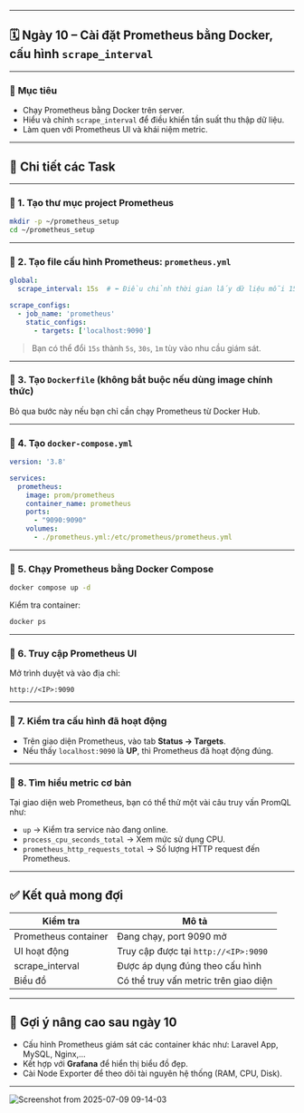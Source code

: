 
---

## 🗓️ Ngày 10 – **Cài đặt Prometheus bằng Docker, cấu hình `scrape_interval`**

---

### 🎯 **Mục tiêu**

* Chạy Prometheus bằng Docker trên server.
* Hiểu và chỉnh `scrape_interval` để điều khiển tần suất thu thập dữ liệu.
* Làm quen với Prometheus UI và khái niệm metric.

---

## 🧩 **Chi tiết các Task**

---

### 🔹 1. Tạo thư mục project Prometheus

```bash
mkdir -p ~/prometheus_setup
cd ~/prometheus_setup
```

---

### 🔹 2. Tạo file cấu hình Prometheus: `prometheus.yml`

```yaml
global:
  scrape_interval: 15s  # ⬅️ Điều chỉnh thời gian lấy dữ liệu mỗi 15 giây

scrape_configs:
  - job_name: 'prometheus'
    static_configs:
      - targets: ['localhost:9090']
```

> Bạn có thể đổi `15s` thành `5s`, `30s`, `1m` tùy vào nhu cầu giám sát.

---

### 🔹 3. Tạo `Dockerfile` (không bắt buộc nếu dùng image chính thức)

Bỏ qua bước này nếu bạn chỉ cần chạy Prometheus từ Docker Hub.

---

### 🔹 4. Tạo `docker-compose.yml`

```yaml
version: '3.8'

services:
  prometheus:
    image: prom/prometheus
    container_name: prometheus
    ports:
      - "9090:9090"
    volumes:
      - ./prometheus.yml:/etc/prometheus/prometheus.yml
```

---

### 🔹 5. Chạy Prometheus bằng Docker Compose

```bash
docker compose up -d
```

Kiểm tra container:

```bash
docker ps
```

---

### 🔹 6. Truy cập Prometheus UI

Mở trình duyệt và vào địa chỉ:

```
http://<IP>:9090
```

---

### 🔹 7. Kiểm tra cấu hình đã hoạt động

* Trên giao diện Prometheus, vào tab **Status → Targets**.
* Nếu thấy `localhost:9090` là **UP**, thì Prometheus đã hoạt động đúng.

---

### 🔹 8. Tìm hiểu metric cơ bản

Tại giao diện web Prometheus, bạn có thể thử một vài câu truy vấn PromQL như:

* `up` → Kiểm tra service nào đang online.
* `process_cpu_seconds_total` → Xem mức sử dụng CPU.
* `prometheus_http_requests_total` → Số lượng HTTP request đến Prometheus.

---

## ✅ Kết quả mong đợi

| Kiểm tra             | Mô tả                                    |
| -------------------- | ---------------------------------------- |
| Prometheus container | Đang chạy, port 9090 mở                  |
| UI hoạt động         | Truy cập được tại `http://<IP>:9090` |
| scrape\_interval     | Được áp dụng đúng theo cấu hình          |
| Biểu đồ              | Có thể truy vấn metric trên giao diện    |

---

## 🔧 Gợi ý nâng cao sau ngày 10

* Cấu hình Prometheus giám sát các container khác như: Laravel App, MySQL, Nginx,...
* Kết hợp với **Grafana** để hiển thị biểu đồ đẹp.
* Cài Node Exporter để theo dõi tài nguyên hệ thống (RAM, CPU, Disk).

---
![Screenshot from 2025-07-09 09-14-03](https://github.com/user-attachments/assets/126e3b86-77f9-4c1f-a0f0-9eb40d2570c6)


